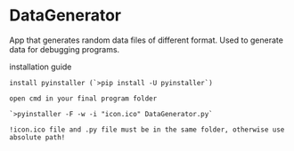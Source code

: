 # DataGenerator
App that generates random data files of different format. Used to generate data for debugging programs.

installation guide

	install pyinstaller (`>pip install -U pyinstaller`)
	
	open cmd in your final program folder
	
	`>pyinstaller -F -w -i "icon.ico" DataGenerator.py`
	
	!icon.ico file and .py file must be in the same folder, otherwise use absolute path!
